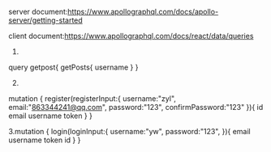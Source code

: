 server document:https://www.apollographql.com/docs/apollo-server/getting-started

client document:https://www.apollographql.com/docs/react/data/queries


1.
 query getpost{
  getPosts{
    username
  }
}

2.
mutation {
   register(registerInput:{
    username:"zyl",
    email:"863344241@qq.com",
    password:"123",
    confirmPassword:"123"
  }){
    id
    email
    username
    token
  }
}

3.mutation {
   login(loginInput:{
    username:"yw",
    password:"123",
  }){
    email
    username
    token
    id
  }
}